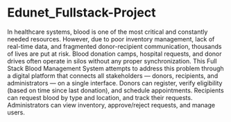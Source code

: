 # Edunet_Fullstack-Project

In healthcare systems, blood is one of the most critical and constantly needed resources. However, due 
to poor inventory management, lack of real-time data, and fragmented donor-recipient communication, 
thousands of lives are put at risk. Blood donation camps, hospital requests, and donor drives often 
operate in silos without any proper synchronization. 
This Full Stack Blood Management System attempts to address this problem through a digital platform 
that connects all stakeholders — donors, recipients, and administrators — on a single interface. Donors 
can register, verify eligibility (based on time since last donation), and schedule appointments. Recipients 
can request blood by type and location, and track their requests. Administrators can view inventory, 
approve/reject requests, and manage users.
